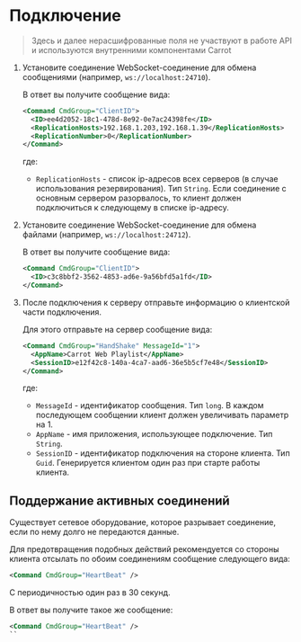 # Подключение

> Здесь и далее нерасшифрованные поля не участвуют в работе API и используются внутренними компонентами Carrot

1. Установите соединение WebSocket-соединение для обмена сообщениями (например, `ws://localhost:24710`).

    В ответ вы получите сообщение вида:

    ```xml
    <Command CmdGroup="ClientID">
      <ID>ee4d2052-18c1-478d-8e92-0e7ac24398fe</ID>
      <ReplicationHosts>192.168.1.203,192.168.1.39</ReplicationHosts>
      <ReplicationNumber>0</ReplicationNumber>
    </Command>
    ```

    где:

    - `ReplicationHosts` - список ip-адресов всех серверов (в случае использования    резервирования). Тип `String`. Если соединение с основным сервером разорвалось,    то клиент должен подключиться к следующему в списке ip-адресу.

1. Установите соединение WebSocket-соединение для обмена файлами (например, `ws://localhost:24712`).

    В ответ вы получите сообщение вида:

    ```xml
    <Command CmdGroup="ClientID">
      <ID>c3c8bbf2-3562-4853-ad6e-9a56bfd5a1fd</ID>
    </Command>
    ```

1. После подключения к серверу отправьте информацию о клиентской части подключения.

    Для этого отправьте на сервер сообщение вида:

    ```xml
    <Command CmdGroup="HandShake" MessageId="1">
      <AppName>Carrot Web Playlist</AppName>
      <SessionID>e12f42c8-140a-4ca7-aad6-36e5b5cf7e48</SessionID>
    </Command>
    ```

    где:

    - `MessageId` - идентификатор сообщения. Тип `long`. В каждом последующем    сообщении клиент должен увеличивать параметр на 1.
    - `AppName` - имя приложения, использующее подключение. Тип `String`.
    - `SessionID` - идентификатор подключения на стороне клиента. Тип `Guid`.     Генерируется клиентом один раз при старте работы клиента.

## Поддержание активных соединений

Существует сетевое оборудование, которое разрывает соединение, если по нему долго не передаются данные.

Для предотвращения подобных действий рекомендуется со стороны клиента отсылать по обоим соединениям сообщение следующего вида:

```xml
<Command CmdGroup="HeartBeat" />
```

С периодичностью один раз в 30 секунд.

В ответ вы получите такое же сообщение:

```xml
<Command CmdGroup="HeartBeat" />
``
